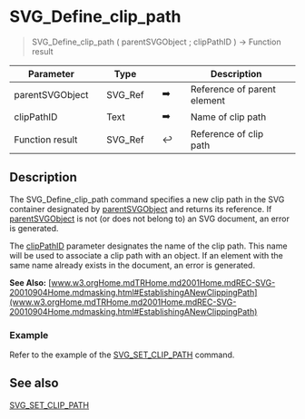 <!-- Text := SVG_Define_clip_Path ( svgObject ; ID )
 -> svgObject (Text)
 -> ID (Text)-->
# SVG_Define_clip_path

> SVG_Define_clip_path ( parentSVGObject ; clipPathID ) -> Function result

| Parameter |     | Type |     |     |     | Description |     |
| --- | --- | --- | --- | --- | --- | --- | --- |
| parentSVGObject |     | SVG_Ref |     | ➡️ |     | Reference of parent element |     |
| clipPathID |     | Text |     | ➡️ |     | Name of clip path |     |
| Function result |     | SVG_Ref |     | ↩️ |     | Reference of clip path |     |

## Description

The SVG_Define_clip_path command specifies a new clip path in the SVG container designated by [parentSVGObject](# "Reference of parent element") and returns its reference. If [parentSVGObject](# "Reference of parent element") is not (or does not belong to) an SVG document, an error is generated.

The [clipPathID](# "Name of clip path") parameter designates the name of the clip path. This name will be used to associate a clip path with an object. If an element with the same name already exists in the document, an error is generated.

**See Also:** [www.w3.orgHome.mdTRHome.md2001Home.mdREC-SVG-20010904Home.mdmasking.html#EstablishingANewClippingPath](www.w3.orgHome.mdTRHome.md2001Home.mdREC-SVG-20010904Home.mdmasking.html#EstablishingANewClippingPath)

### Example  

Refer to the example of the [SVG_SET_CLIP_PATH](SVG_SET_CLIP_PATH.md)  command.

## See also

[SVG_SET_CLIP_PATH](SVG_SET_CLIP_PATH.md)
